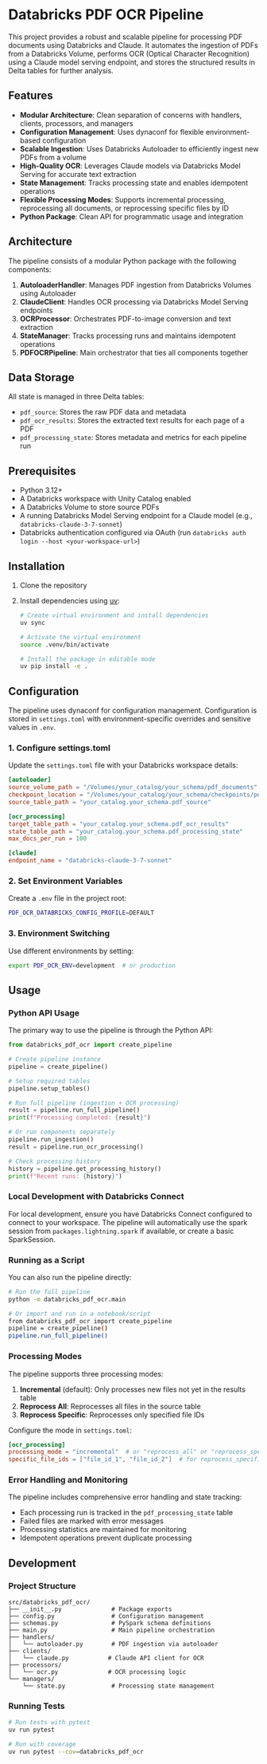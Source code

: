 # Databricks PDF OCR Pipeline

This project provides a robust and scalable pipeline for processing PDF documents using Databricks and Claude. It automates the ingestion of PDFs from a Databricks Volume, performs OCR (Optical Character Recognition) using a Claude model serving endpoint, and stores the structured results in Delta tables for further analysis.

## Features

- **Modular Architecture**: Clean separation of concerns with handlers, clients, processors, and managers
- **Configuration Management**: Uses dynaconf for flexible environment-based configuration
- **Scalable Ingestion**: Uses Databricks Autoloader to efficiently ingest new PDFs from a volume
- **High-Quality OCR**: Leverages Claude models via Databricks Model Serving for accurate text extraction
- **State Management**: Tracks processing state and enables idempotent operations
- **Flexible Processing Modes**: Supports incremental processing, reprocessing all documents, or reprocessing specific files by ID
- **Python Package**: Clean API for programmatic usage and integration

## Architecture

The pipeline consists of a modular Python package with the following components:

1. **AutoloaderHandler**: Manages PDF ingestion from Databricks Volumes using Autoloader
2. **ClaudeClient**: Handles OCR processing via Databricks Model Serving endpoints
3. **OCRProcessor**: Orchestrates PDF-to-image conversion and text extraction
4. **StateManager**: Tracks processing runs and maintains idempotent operations
5. **PDFOCRPipeline**: Main orchestrator that ties all components together

## Data Storage

All state is managed in three Delta tables:
- `pdf_source`: Stores the raw PDF data and metadata
- `pdf_ocr_results`: Stores the extracted text results for each page of a PDF
- `pdf_processing_state`: Stores metadata and metrics for each pipeline run

## Prerequisites

- Python 3.12+
- A Databricks workspace with Unity Catalog enabled
- A Databricks Volume to store source PDFs
- A running Databricks Model Serving endpoint for a Claude model (e.g., `databricks-claude-3-7-sonnet`)
- Databricks authentication configured via OAuth (run `databricks auth login --host <your-workspace-url>`)

## Installation

1. Clone the repository
2. Install dependencies using [uv](https://github.com/astral-sh/uv):

   ```bash
   # Create virtual environment and install dependencies
   uv sync
   
   # Activate the virtual environment
   source .venv/bin/activate
   
   # Install the package in editable mode
   uv pip install -e .
   ```

## Configuration

The pipeline uses dynaconf for configuration management. Configuration is stored in `settings.toml` with environment-specific overrides and sensitive values in `.env`.

### 1. Configure settings.toml

Update the `settings.toml` file with your Databricks workspace details:

```toml
[autoloader]
source_volume_path = "/Volumes/your_catalog/your_schema/pdf_documents"
checkpoint_location = "/Volumes/your_catalog/your_schema/checkpoints/pdf_ingestion"
source_table_path = "your_catalog.your_schema.pdf_source"

[ocr_processing]
target_table_path = "your_catalog.your_schema.pdf_ocr_results"
state_table_path = "your_catalog.your_schema.pdf_processing_state"
max_docs_per_run = 100

[claude]
endpoint_name = "databricks-claude-3-7-sonnet"
```

### 2. Set Environment Variables

Create a `.env` file in the project root:

```bash
PDF_OCR_DATABRICKS_CONFIG_PROFILE=DEFAULT
```

### 3. Environment Switching

Use different environments by setting:

```bash
export PDF_OCR_ENV=development  # or production
```

## Usage

### Python API Usage

The primary way to use the pipeline is through the Python API:

```python
from databricks_pdf_ocr import create_pipeline

# Create pipeline instance
pipeline = create_pipeline()

# Setup required tables
pipeline.setup_tables()

# Run full pipeline (ingestion + OCR processing)
result = pipeline.run_full_pipeline()
print(f"Processing completed: {result}")

# Or run components separately
pipeline.run_ingestion()
result = pipeline.run_ocr_processing()

# Check processing history
history = pipeline.get_processing_history()
print(f"Recent runs: {history}")
```

### Local Development with Databricks Connect

For local development, ensure you have Databricks Connect configured to connect to your workspace. The pipeline will automatically use the spark session from `packages.lightning.spark` if available, or create a basic SparkSession.

### Running as a Script

You can also run the pipeline directly:

```bash
# Run the full pipeline
python -m databricks_pdf_ocr.main

# Or import and run in a notebook/script
from databricks_pdf_ocr import create_pipeline
pipeline = create_pipeline()
pipeline.run_full_pipeline()
```

### Processing Modes

The pipeline supports three processing modes:

1. **Incremental** (default): Only processes new files not yet in the results table
2. **Reprocess All**: Reprocesses all files in the source table
3. **Reprocess Specific**: Reprocesses only specified file IDs

Configure the mode in `settings.toml`:

```toml
[ocr_processing]
processing_mode = "incremental"  # or "reprocess_all" or "reprocess_specific"
specific_file_ids = ["file_id_1", "file_id_2"]  # for reprocess_specific mode
```

### Error Handling and Monitoring

The pipeline includes comprehensive error handling and state tracking:

- Each processing run is tracked in the `pdf_processing_state` table
- Failed files are marked with error messages
- Processing statistics are maintained for monitoring
- Idempotent operations prevent duplicate processing

## Development

### Project Structure

```
src/databricks_pdf_ocr/
├── __init__.py              # Package exports
├── config.py                # Configuration management
├── schemas.py               # PySpark schema definitions
├── main.py                  # Main pipeline orchestration
├── handlers/
│   └── autoloader.py        # PDF ingestion via autoloader
├── clients/
│   └── claude.py           # Claude API client for OCR
├── processors/
│   └── ocr.py              # OCR processing logic
└── managers/
    └── state.py             # Processing state management
```

### Running Tests

```bash
# Run tests with pytest
uv run pytest

# Run with coverage
uv run pytest --cov=databricks_pdf_ocr
```
